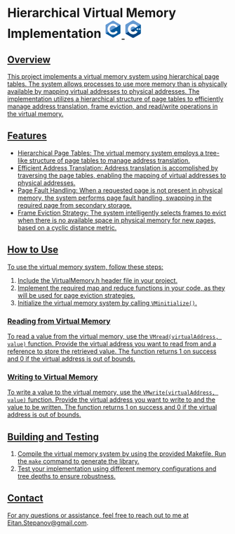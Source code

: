 # Hierarchical Virtual Memory Implementation </a> <a href="https://www.cprogramming.com/" target="_blank" rel="noreferrer"> <img src="https://raw.githubusercontent.com/devicons/devicon/master/icons/c/c-original.svg" alt="c" width="40" height="40"/> </a> <a href="https://www.w3schools.com/cpp/" target="_blank" rel="noreferrer"> <img src="https://raw.githubusercontent.com/devicons/devicon/master/icons/cplusplus/cplusplus-original.svg" alt="cplusplus" width="40" height="40"/>

## Overview
This project implements a virtual memory system using hierarchical page tables. The system allows processes to use more memory than is physically available by mapping virtual addresses to physical addresses. The implementation utilizes a hierarchical structure of page tables to efficiently manage address translation, frame eviction, and read/write operations in the virtual memory.

## Features
- Hierarchical Page Tables: The virtual memory system employs a tree-like structure of page tables to manage address translation.
- Efficient Address Translation: Address translation is accomplished by traversing the page tables, enabling the mapping of virtual addresses to physical addresses.
- Page Fault Handling: When a requested page is not present in physical memory, the system performs page fault handling, swapping in the required page from secondary storage.
- Frame Eviction Strategy: The system intelligently selects frames to evict when there is no available space in physical memory for new pages, based on a cyclic distance metric.

## How to Use
To use the virtual memory system, follow these steps:

1. Include the VirtualMemory.h header file in your project.
2. Implement the required map and reduce functions in your code, as they will be used for page eviction strategies.
3. Initialize the virtual memory system by calling `VMinitialize()`.

### Reading from Virtual Memory
To read a value from the virtual memory, use the `VMread(virtualAddress, value)` function. Provide the virtual address you want to read from and a reference to store the retrieved value. The function returns 1 on success and 0 if the virtual address is out of bounds.

### Writing to Virtual Memory
To write a value to the virtual memory, use the `VMwrite(virtualAddress, value)` function. Provide the virtual address you want to write to and the value to be written. The function returns 1 on success and 0 if the virtual address is out of bounds.

## Building and Testing
1. Compile the virtual memory system by using the provided Makefile. Run the `make` command to generate the library.
2. Test your implementation using different memory configurations and tree depths to ensure robustness.

## Contact
For any questions or assistance, feel free to reach out to me at Eitan.Stepanov@gmail.com.
